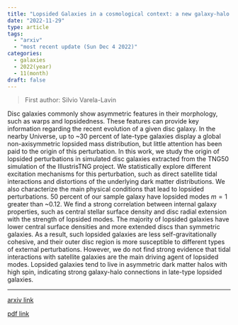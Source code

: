 ```yaml
---
title: "Lopsided Galaxies in a cosmological context: a new galaxy-halo connection"
date: "2022-11-29"
type: article
tags:
  - "arxiv"
  - "most recent update (Sun Dec 4 2022)"
categories:
  - galaxies
  - 2022(year)
  - 11(month)
draft: false
---
```


> First author: Silvio Varela-Lavin

 Disc galaxies commonly show asymmetric features in their morphology, such as
warps and lopsidedness. These features can provide key information regarding
the recent evolution of a given disc galaxy. In the nearby Universe, up to ~30
percent of late-type galaxies display a global non-axisymmetric lopsided mass
distribution, but little attention has been paid to the origin of this
perturbation. In this work, we study the origin of lopsided perturbations in
simulated disc galaxies extracted from the TNG50 simulation of the IllustrisTNG
project. We statistically explore different excitation mechanisms for this
perturbation, such as direct satellite tidal interactions and distortions of
the underlying dark matter distributions. We also characterize the main
physical conditions that lead to lopsided perturbations. 50 percent of our
sample galaxy have lopsided modes $m=1$ greater than ~0.12. We find a strong
correlation between internal galaxy properties, such as central stellar surface
density and disc radial extension with the strength of lopsided modes. The
majority of lopsided galaxies have lower central surface densities and more
extended discs than symmetric galaxies. As a result, such lopsided galaxies are
less self-gravitationally cohesive, and their outer disc region is more
susceptible to different types of external perturbations. However, we do not
find strong evidence that tidal interactions with satellite galaxies are the
main driving agent of lopsided modes. Lopsided galaxies tend to live in
asymmetric dark matter halos with high spin, indicating strong galaxy-halo
connections in late-type lopsided galaxies.

---
[arxiv link](http://arxiv.org/abs/2211.16577v1)

[pdf link](http://arxiv.org/pdf/2211.16577v1)